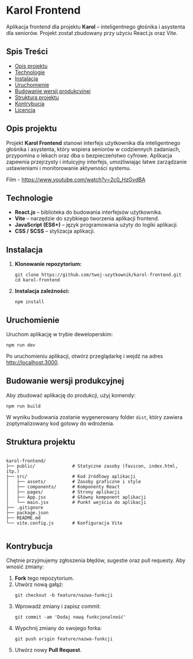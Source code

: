 <h1>Karol Frontend</h1>
  <p>Aplikacja frontend dla projektu <strong>Karol</strong> – inteligentnego głośnika i asystenta dla seniorów. Projekt został zbudowany przy użyciu React.js oraz Vite.</p>

  <h2>Spis Treści</h2>
  <ul>
    <li><a href="#opis-projektu">Opis projektu</a></li>
    <li><a href="#technologie">Technologie</a></li>
    <li><a href="#instalacja">Instalacja</a></li>
    <li><a href="#uruchomienie">Uruchomienie</a></li>
    <li><a href="#budowanie-wersji-produkcji">Budowanie wersji produkcyjnej</a></li>
    <li><a href="#struktura-projektu">Struktura projektu</a></li>
    <li><a href="#kontrybucja">Kontrybucja</a></li>
    <li><a href="#licencja">Licencja</a></li>
  </ul>

  <h2 id="opis-projektu">Opis projektu</h2>
  <p>Projekt <strong>Karol Frontend</strong> stanowi interfejs użytkownika dla inteligentnego głośnika i asystenta, który wspiera seniorów w codziennych zadaniach, przypomina o lekach oraz dba o bezpieczeństwo cyfrowe. Aplikacja zapewnia przejrzysty i intuicyjny interfejs, umożliwiając łatwe zarządzanie ustawieniami i monitorowanie aktywności systemu.</p>

  Film - https://www.youtube.com/watch?v=2c0_HzGvdBA

  <h2 id="technologie">Technologie</h2>
  <ul>
    <li><strong>React.js</strong> – biblioteka do budowania interfejsów użytkownika.</li>
    <li><strong>Vite</strong> – narzędzie do szybkiego tworzenia aplikacji frontend.</li>
    <li><strong>JavaScript (ES6+)</strong> – język programowania użyty do logiki aplikacji.</li>
    <li><strong>CSS / SCSS</strong> – stylizacja aplikacji.</li>
  </ul>

  <h2 id="instalacja">Instalacja</h2>
  <ol>
    <li>
      <strong>Klonowanie repozytorium:</strong>
      <pre><code>git clone https://github.com/twoj-uzytkownik/karol-frontend.git
cd karol-frontend</code></pre>
    </li>
    <li>
      <strong>Instalacja zależności:</strong>
      <pre><code>npm install</code></pre>
    </li>
  </ol>

  <h2 id="uruchomienie">Uruchomienie</h2>
  <p>Uruchom aplikację w trybie deweloperskim:</p>
  <pre><code>npm run dev</code></pre>
  <p>Po uruchomieniu aplikacji, otwórz przeglądarkę i wejdź na adres <a href="http://localhost:3000" target="_blank">http://localhost:3000</a>.</p>

  <h2 id="budowanie-wersji-produkcji">Budowanie wersji produkcyjnej</h2>
  <p>Aby zbudować aplikację do produkcji, użyj komendy:</p>
  <pre><code>npm run build</code></pre>
  <p>W wyniku budowania zostanie wygenerowany folder <code>dist</code>, który zawiera zoptymalizowany kod gotowy do wdrożenia.</p>

  <h2 id="struktura-projektu">Struktura projektu</h2>
  <pre><code>
karol-frontend/
├── public/              # Statyczne zasoby (favicon, index.html, itp.)
├── src/                 # Kod źródłowy aplikacji
│   ├── assets/          # Zasoby graficzne i style
│   ├── components/      # Komponenty React
│   ├── pages/           # Strony aplikacji
│   ├── App.jsx          # Główny komponent aplikacji
│   └── main.jsx         # Punkt wejścia do aplikacji
├── .gitignore
├── package.json
├── README.md
└── vite.config.js       # Konfiguracja Vite
  </code></pre>

  <h2 id="kontrybucja">Kontrybucja</h2>
  <p>Chętnie przyjmujemy zgłoszenia błędów, sugestie oraz pull requesty. Aby wnosić zmiany:</p>
  <ol>
    <li><strong>Fork</strong> tego repozytorium.</li>
    <li>Utwórz nową gałąź:
      <pre><code>git checkout -b feature/nazwa-funkcji</code></pre>
    </li>
    <li>Wprowadź zmiany i zapisz commit:
      <pre><code>git commit -am 'Dodaj nową funkcjonalność'</code></pre>
    </li>
    <li>Wypchnij zmiany do swojego forka:
      <pre><code>git push origin feature/nazwa-funkcji</code></pre>
    </li>
    <li>Utwórz nowy <strong>Pull Request</strong>.</li>
  </ol>
